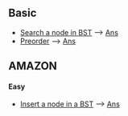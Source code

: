 ## Basic
* [Search a node in BST](https://practice.geeksforgeeks.org/problems/search-a-node-in-bst/1/?track=DSA-Foundation-BST&batchId=238#) --> [Ans](/bst/search.cpp)
* [Preorder](https://practice.geeksforgeeks.org/problems/preorder-in-bst/0/?track=DSA-Foundation-BST&batchId=238#) --> [Ans](/bst/preorder.cpp)
## AMAZON
#### Easy
* [Insert a node in a BST](https://practice.geeksforgeeks.org/problems/insert-a-node-in-a-bst/1/?track=amazon-bst&batchId=192#) --> [Ans](/bst/insert.cpp)
